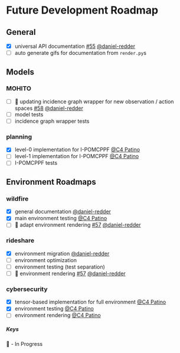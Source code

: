 # Future Development Roadmap

## General
- [x] universal API documentation [#55](https://github.com/oasys-mas/free-range-zoo/pull/55) [@daniel-redder](https://github.com/daniel-redder)
- [ ] auto generate gifs for documentation from `render.py`s
 
## Models
### MOHITO
- [ ] :construction: updating incidence graph wrapper for new observation / action spaces [#58](https://github.com/oasys-mas/free-range-zoo/pull/58) [@daniel-redder](https://github.com/daniel-redder)
- [ ] model tests
- [ ] incidence graph wrapper tests

### planning
- [x] level-0 implementation for I-POMCPPF [@C4 Patino](https://github.com/C4theBomb)
- [ ] level-1 implementation for I-POMCPPF [@C4 Patino](https://github.com/C4theBomb)
- [ ] I-POMCPPF tests

## Environment Roadmaps
### wildfire
- [x] general documentation [@daniel-redder](https://github.com/daniel-redder)
- [x] main environment testing [@C4 Patino](https://github.com/C4theBomb)
- [ ] 🚧 adapt environment rendering [#57](https://github.com/oasys-mas/free-range-zoo/pull/57) [@daniel-redder](https://github.com/daniel-redder)

### rideshare
- [x] environment migration [@daniel-redder](https://github.com/daniel-redder)
- [ ] environment optimization
- [ ] environment testing (test separation)
- [ ] 🚧 environment rendering [#57](https://github.com/oasys-mas/free-range-zoo/pull/57) [@daniel-redder](https://github.com/daniel-redder)

### cybersecurity
- [x] tensor-based implementation for full environment [@C4 Patino](https://github.com/C4theBomb)
- [x] environment testing [@C4 Patino](https://github.com/C4theBomb)
- [ ] environment rendering [@C4 Patino](https://github.com/C4theBomb)

##### Keys
:construction: - In Progress
